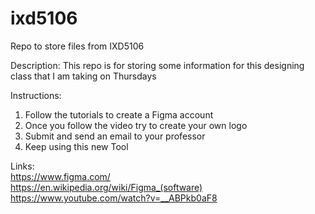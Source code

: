 # ixd5106
Repo to store files from IXD5106

Description: This repo is for storing some information for this designing class that I am taking on Thursdays 

Instructions: 
1. Follow the tutorials to create a Figma account
2. Once you follow the video try to create your own logo
3. Submit and send an email to your professor
4. Keep using this new Tool

Links:
<br>
https://www.figma.com/
<br>
https://en.wikipedia.org/wiki/Figma_(software)
<br>
https://www.youtube.com/watch?v=__ABPkb0aF8
